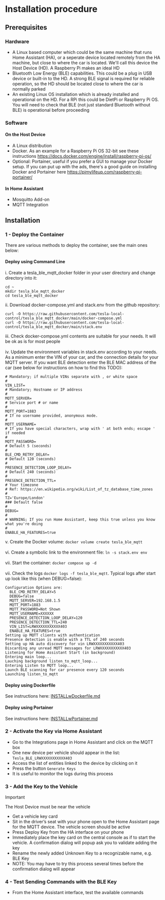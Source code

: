 # Installation procedure

## Prerequisites

### Hardware
- A Linux based computer which could be the same machine that runs Home Assistant (HA), or a seperate device located remotely from the HA machine, but close to where the car is located. We'll call this device the Host Device (HD). A Raspberry Pi makes an ideal HD
- Bluetooth Low Energy (BLE) capabilities. This could be a plug in USB device or built-in to the HD. A strong BLE signal is required for reliable operation, so the HD should be located close to where the car is normally parked
- An existing Linux OS installation which is already installed and operational on the HD. For a RPi this could be DietPi or Raspberry Pi OS. You will need to check that BLE (not just standard Bluetooth without BLE) is operational before proceeding

### Software
#### On the Host Device
- A Linux distribution
- Docker. As an example for a Raspberry Pi OS 32-bit see these instructions https://docs.docker.com/engine/install/raspberry-pi-os/
- Optional: Portainer, useful if you prefer a GUI to manage your Docker setup. If you can put up with the ads, there's a good guide on installing Docker and Portainer here https://pimylifeup.com/raspberry-pi-portainer/

#### In Home Assistant
- Mosquitto Add-on
- MQTT Integration

## Installation

### 1 - Deploy the Container ###
There are various methods to deploy the container, see the main ones below:

#### Deploy using Command Line ####
i. Create a tesla_ble_mqtt_docker folder in your user directory and change directory into it:
   ```shell
   cd ~
   mkdir tesla_ble_mqtt_docker
   cd tesla_ble_mqtt_docker
   ```
ii. Download docker-compose.yml and stack.env from the github repository:
   ```shell
   curl -O https://raw.githubusercontent.com/tesla-local-control/tesla_ble_mqtt_docker/main/docker-compose.yml
   curl -O https://raw.githubusercontent.com/tesla-local-control/tesla_ble_mqtt_docker/main/stack.env
   ```
iii. Check docker-compose.yml contents are suitable for your needs. It will be ok as is for most people
<br /><br />
iv. Update the environment variables in stack.env according to your needs. As a minimum enter the VIN of your car, and the connection details for your MQTT server. If you want BLE detection enter the BLE MAC address of the car (see below for instructions on how to find this TODO):
  ```shell
  # Mandatory; if multiple VINs separate with , or white space
  #
  VIN_LIST=
  # Mandatory; Hostname or IP address
  #
  MQTT_SERVER=
  # Service port # or name
  #
  MQTT_PORT=1883
  # If no username provided, anonymous mode.
  #
  MQTT_USERNAME=
  # If you have special characters, wrap with ' at both ends; escape ' if needed
  #
  MQTT_PASSWORD=
  # Default 5 (seconds)
  #
  BLE_CMD_RETRY_DELAY=
  # Default 120 (seconds)
  #
  PRESENCE_DETECTION_LOOP_DELAY=
  # Default 240 (seconds)
  #
  PRESENCE_DETECTION_TTL=
  # Your timezone
  # Ref: https://en.wikipedia.org/wiki/List_of_tz_database_time_zones
  #
  TZ='Europe/London'
  ### Default false
  #
  DEBUG=
  #
  # WARNING; If you run Home Assistant, keep this true unless you know what you're doing
  #
  ENABLE_HA_FEATURES=true
  ```
v. Create the Docker volume: `docker volume create tesla_ble_mqtt`
<br /><br />
vi. Create a symbolic link to the environment file: `ln -s stack.env env`
<br /><br />
vii. Start the container: `docker compose up -d`
<br /><br />
vii. Check the logs `docker logs -f tesla_ble_mqtt`. Typical logs after start up look like this (when DEBUG=false):
  ```
  Configuration Options are:
    BLE_CMD_RETRY_DELAY=5
    DEBUG=false
    MQTT_SERVER=192.168.1.5
    MQTT_PORT=1883
    MQTT_PASSWORD=Not Shown
    MQTT_USERNAME=XXXXXX
    PRESENCE_DETECTION_LOOP_DELAY=120
    PRESENCE_DETECTION_TTL=240
    VIN_LIST=LRWXXXXXXXXXXX403
    ENABLE_HA_FEATURES=true
  Setting up MQTT clients with authentication
  Presence detection is enable with a TTL of 240 seconds
  Setting up HA auto discovery for vin LRWXXXXXXXXXXX403
  Discarding any unread MQTT messages for LRWXXXXXXXXXXX403
  Listening for Home Assistant Start (in background)
  Entering main loop...
  Lauching background listen_to_mqtt_loop...
  Entering Listen to MQTT loop...
  Launch BLE scanning for car presence every 120 seconds
  Launching listen_to_mqtt
  ```
#### Deploy using Dockerfile ####
See instructions here: [INSTALLwDockerfile.md](INSTALLwDockerfile.md)

#### Deploy using Portainer ####
See instructions here: [INSTALLwPortainer.md](INSTALLwPortainer.md)

### 2 - Activate the Key via Home Assistant
- Go to the Integrations page in Home Assistant and click on the MQTT box
- One new device per vehicle should appear in the list: `Tesla_BLE_LRWXXXXXXXXXXX403`
- Access the list of entities linked to the device by clicking on it
- Press the button `Generate Keys`
- It is useful to monitor the logs during this process

### 3 - Add the Key to the Vehicle ###

> [!Important]
> The Host Device must be near the vehicle

- Get a vehicle key card
- Sit in the driver’s seat with your phone open to the Home Assistant page for the MQTT device. The vehicle screen should be active
- Press Deploy Key from the HA interface on your phone
- Immediately place the key card on the central console as if to start the vehicle. A confirmation dialog will popup ask you to validate adding the key
- Rename the newly added Unknown Key to a recognizable name, e.g. BLE Key
- NOTE: You may have to try this process several times before the confirmation dialog will appear

### 4 - Test Sending Commands with the BLE Key
- From the Home Assistant interface, test the available commands
